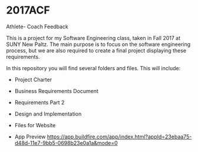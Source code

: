 # 2017ACF
Athlete- Coach Feedback

This is a project for my Software Engineering class, taken in Fall 2017 at SUNY New Paltz.
The main purpose is to focus on the software engineering process, 
but we are also required to create a final project displaying these requirements.

In this repository you will find several folders and files.
This will include:
- Project Charter
- Business Requirements Document
- Requirements Part 2
- Design and Implementation

- Files for Website

- App Preview
https://app.buildfire.com/app/index.html?appId=23ebaa75-d48d-11e7-9bb5-0698b23e0a1a&mode=0
